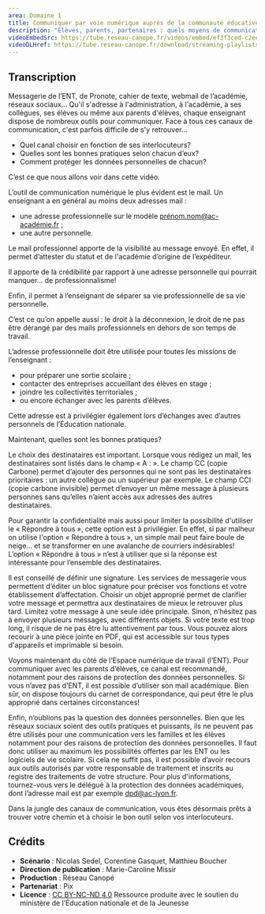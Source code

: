 ```yaml
---
area: Domaine 1
title: Communiquer par voie numérique auprès de la communauté éducative
description: "Élèves, parents, partenaires : quels moyens de communications privilégier en tant qu'enseignant ? Plus d'informations dans cette vidéo."
videoEmbedSrc: https://tube.reseau-canope.fr/videos/embed/ef3f3ced-c2ee-41c0-91c7-1b7ad83f0de5
videoDLHref: https://tube.reseau-canope.fr/download/streaming-playlists/hls/videos/ef3f3ced-c2ee-41c0-91c7-1b7ad83f0de5-1080-fragmented.mp4
---
```


## Transcription

Messagerie de l’ENT, de Pronote, cahier de texte, webmail de l’académie, réseaux sociaux...
Qu'il s'adresse à l'administration, à l'académie, à ses collègues, ses élèves ou même aux
parents d'élèves, chaque enseignant dispose de nombreux outils pour communiquer. Face à
tous ces canaux de communication, c'est parfois difficile de s'y retrouver...

- Quel canal choisir en fonction de ses interlocuteurs?
- Quelles sont les bonnes pratiques selon chacun d’eux?
- Comment protéger les données personnelles de chacun?

C’est ce que nous allons voir dans cette vidéo.

L’outil de communication numérique le plus évident est le mail. Un enseignant a en général
au moins deux adresses mail :

- une adresse professionnelle sur le modèle prénom.nom@ac-académie.fr ;
- une autre personnelle.

Le mail professionnel apporte de la visibilité au message envoyé. En effet, il permet
d’attester du statut et de l'académie d’origine de l’expéditeur.

Il apporte de la crédibilité par rapport à une adresse personnelle qui pourrait manquer... de
professionnalisme!

Enfin, il permet à l’enseignant de séparer sa vie professionnelle de sa vie personnelle.

C’est ce qu’on appelle aussi : le droit à la déconnexion, le droit de ne pas être dérangé par
des mails professionnels en dehors de son temps de travail.

L’adresse professionnelle doit être utilisée pour toutes les missions de l’enseignant :

- pour préparer une sortie scolaire ;
- contacter des entreprises accueillant des élèves en stage ;
- joindre les collectivités territoriales ;
- ou encore échanger avec les parents d’élèves.

Cette adresse est à privilégier également lors d’échanges avec d’autres personnels de
l’Éducation nationale.

Maintenant, quelles sont les bonnes pratiques?

Le choix des destinataires est important. Lorsque vous rédigez un mail, les destinataires sont
listés dans le champ « A : ». Le champ CC (copie Carbone) permet d’ajouter des personnes
qui ne sont pas les destinataires prioritaires : un autre collègue ou un supérieur par exemple.
Le champ CCI (copie carbone invisible) permet d’envoyer un même message à plusieurs
personnes sans qu’elles n’aient accès aux adresses des autres destinataires.

Pour garantir la confidentialité mais aussi pour limiter la possibilité d'utiliser le « Répondre à
tous », cette option est à privilégier. En effet, si par malheur on utilise l'option « Répondre à
tous », un simple mail peut faire boule de neige... et se transformer en une avalanche de
courriers indésirables! L’option « Répondre à tous » n’est à utiliser que si la réponse est
intéressante pour l’ensemble des destinataires.

Il est conseillé de définir une signature. Les services de messagerie vous permettent d’éditer
un bloc signature pour préciser vos fonctions et votre établissement d’affectation. Choisir un
objet approprié permet de clarifier votre message et permettra aux destinataires de mieux
le retrouver plus tard. Limitez votre message à une seule idée principale. Sinon, n’hésitez pas
à envoyer plusieurs messages, avec différents objets. Si votre texte est trop long, il risque de
ne pas être lu attentivement par tous. Vous pouvez alors recourir à une pièce jointe en PDF,
qui est accessible sur tous types d'appareils et imprimable si besoin.

Voyons maintenant du côté de l’Espace numérique de travail (l’ENT). Pour communiquer
avec les parents d’élèves, ce canal est recommandé, notamment pour des raisons de
protection des données personnelles. Si vous n’avez pas d’ENT, il est possible d’utiliser son
mail académique. Bien sûr, on dispose toujours du carnet de correspondance, qui peut être
le plus approprié dans certaines circonstances!

Enfin, n’oublions pas la question des données personnelles. Bien que les réseaux sociaux
soient des outils pratiques et puissants, ils ne peuvent pas être utilisés pour une
communication vers les familles et les élèves notamment pour des raisons de protection des
données personnelles. Il faut donc utiliser au maximum les possibilités offertes par les ENT
ou les logiciels de vie scolaire. Si cela ne suffit pas, il est possible d’avoir recours aux outils
autorisés par votre responsable de traitement et inscrits au registre des traitements de votre
structure. Pour plus d'informations, tournez-vous vers le délégué à la protection des
données académiques, dont l’adresse mail est par exemple dpd@ac-lyon.fr.

Dans la jungle des canaux de communication, vous êtes désormais prêts à trouver votre
chemin et à choisir le bon outil selon vos interlocuteurs.


## Crédits

- **Scénario** : Nicolas Sedel, Corentine Gasquet, Matthieu Boucher
- **Direction de publication** : Marie-Caroline Missir
- **Production** : Réseau Canopé
- **Partenariat** : Pix
- **Licence** : [CC BY-NC-ND 4.0](https://creativecommons.org/licenses/by-nc-nd/4.0/deed.fr)
Ressource produite avec le soutien du ministère de l’Éducation nationale et de la Jeunesse
